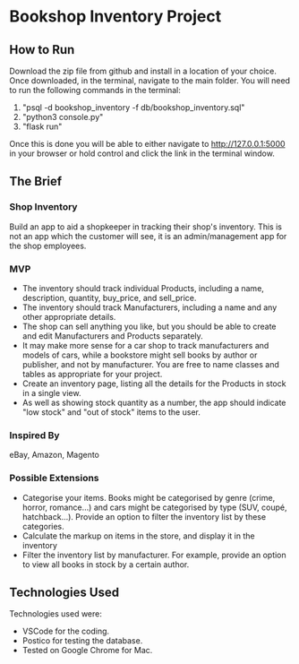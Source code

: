 # Bookshop Inventory Project
## How to Run

Download the zip file from github and install in a location of your choice.
Once downloaded, in the terminal, navigate to the main folder. You will need to run the following commands in the terminal:

1. "psql -d bookshop_inventory -f db/bookshop_inventory.sql"
2. "python3 console.py"
3. "flask run"

Once this is done you will be able to either navigate to http://127.0.0.1:5000 in your browser or hold control and click the link in the terminal window.

## The Brief

### Shop Inventory
Build an app to aid a shopkeeper in tracking their shop's inventory. This is not an app which the customer will see, it is an admin/management app for the shop employees.

### MVP
- The inventory should track individual Products, including a name, description, quantity, buy_price, and sell_price.
- The inventory should track Manufacturers, including a name and any other appropriate details.
- The shop can sell anything you like, but you should be able to create and edit Manufacturers and Products separately.
- It may make more sense for a car shop to track manufacturers and models of cars, while a bookstore might sell books by author or publisher, and not by manufacturer. You are free to name classes and tables as appropriate for your project.
- Create an inventory page, listing all the details for the Products in stock in a single view.
- As well as showing stock quantity as a number, the app should indicate "low stock" and "out of stock" items to the user.
### Inspired By
eBay, Amazon, Magento

### Possible Extensions
- Categorise your items. Books might be categorised by genre (crime, horror, romance...) and cars might be categorised by type (SUV, coupé, hatchback...). Provide an option to filter the inventory list by these categories.
- Calculate the markup on items in the store, and display it in the inventory
- Filter the inventory list by manufacturer. For example, provide an option to view all books in stock by a certain author.

## Technologies Used

Technologies used were:

- VSCode for the coding.
- Postico for testing the database.
- Tested on Google Chrome for Mac.
